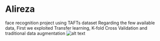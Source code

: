 # Alireza
face recognition project using TAFTs dataset
Regarding the few available data, First we exploited Transfer learning, K-fold Cross Validation and traditional data augmentation
![alt text](https://www.google.com/url?sa=i&url=https%3A%2F%2Farxiv.org%2Fpdf%2F2008.05735&psig=AOvVaw1rSNrQhzrFeXGCUFokI2vz&ust=1626072207265000&source=images&cd=vfe&ved=0CAoQjRxqFwoTCJinp5a12vECFQAAAAAdAAAAABAe)
